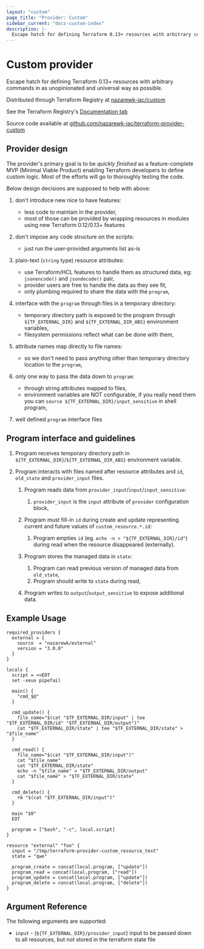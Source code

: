 ```yaml
---
layout: "custom"
page_title: "Provider: Custom"
sidebar_current: "docs-custom-index"
description: |-
  Escape hatch for defining Terraform 0.13+ resources with arbitrary commands in as unopinionated and universal way as possible.
---
```


# Custom provider

Escape hatch for defining Terraform 0.13+ resources with arbitrary commands in as unopinionated and universal way as possible.

Distributed through Terraform Registry at [nazarewk-iac/custom](https://registry.terraform.io/providers/nazarewk-iac/custom/latest)

See the Terraform Registry's [Documentation tab](https://registry.terraform.io/providers/nazarewk-iac/custom/latest/docs)

Source code available at [github.com/nazarewk-iac/terraform-provider-custom](https://github.com/nazarewk-iac/terraform-provider-custom)

## Provider design

The provider's primary goal is to be *quickly finished* as a feature-complete MVP (Minimal Viable Product) enabling Terraform developers to define custom logic.
Most of the efforts will go to thoroughly testing the code.

Below design decisions are supposed to help with above:

1. don't introduce new nice to have features:
    - less code to maintain in the provider,
    - most of those can be provided by wrapping resources in modules using new Terraform 0.12/0.13+ features

1. don't impose any code structure on the scripts:
    - just run the user-provided arguments list as-is

1. plain-text (`string` type) resource attributes:
    - use Terraform/HCL features to handle them as structured data, eg: `jsonencode()` and `jsondecode()` pair,
    - provider users are free to handle the data as they see fit,
    - only plumbing required to share the data with the `program`,

1. interface with the `program` through files in a temporary directory:
    - temporary directory path is exposed to the program through `${TF_EXTERNAL_DIR}` and `${TF_EXTERNAL_DIR_ABS}` environment variables,
    - filesystem permissions reflect what can be done with them,

1. attribute names map directly to file names:
    - so we don't need to pass anything other than temporary directory location to the `program`,

1. only one way to pass the data down to `program`:
    - through string attributes mapped to files,
    - environment variables are NOT configurable, if you really need them you can `source ${TF_EXTERNAL_DIR}/input_sensitive` in shell program,

1. well defined `program` interface files

## Program interface and guidelines

1. Program receives temporary directory path in `${TF_EXTERNAL_DIR}`/`${TF_EXTERNAL_DIR_ABS}` environment variable.

1. Program interacts with files named after resource attributes and `id`, `old_state` and `provider_input` files.

    1. Program reads data from `provider_input`/`input`/`input_sensitive`:
        1. `provider_input` is the `input` attribute of `provider` configuration block,

    1. Program must fill-in `id` during create and update representing current and future values of `custom_resource.*.id`:

        1. Program empties `id` (eg. `echo -n > "${TF_EXTERNAL_DIR}/id"`) during read when the resource disappeared (externally).

    1. Program stores the managed data in `state`:

        1. Program can read previous version of managed data from `old_state`,
        2. Program should write to `state` during read,

    1. Program writes to `output`/`output_sensitive` to expose additional data.


## Example Usage

```hcl
required_providers {
  external = {
    source  = "nazarewk/external"
    version = "3.0.0"
  }
}

locals {
  script = <<EOT
  set -xeuo pipefail

  main() {
	"cmd_$@"
  }

  cmd_update() {
	file_name="$(cat "$TF_EXTERNAL_DIR/input" | tee "$TF_EXTERNAL_DIR/id" "$TF_EXTERNAL_DIR/output")"
	cat "$TF_EXTERNAL_DIR/state" | tee "$TF_EXTERNAL_DIR/state" > "$file_name"
  }

  cmd_read() {
	file_name="$(cat "$TF_EXTERNAL_DIR/input")"
	cat "$file_name"
	cat "$TF_EXTERNAL_DIR/state"
	echo -n "$file_name" > "$TF_EXTERNAL_DIR/output"
	cat "$file_name" > "$TF_EXTERNAL_DIR/state"
  }

  cmd_delete() {
	rm "$(cat "$TF_EXTERNAL_DIR/input")"
  }

  main "$0"
  EOT

  program = ["bash", "-c", local.script]
}

resource "external" "foo" {
  input = "/tmp/terraform-provider-custom_resource_test"
  state = "qwe"

  program_create = concat(local.program, ["update"])
  program_read = concat(local.program, ["read"])
  program_update = concat(local.program, ["update"])
  program_delete = concat(local.program, ["delete"])
}
```

## Argument Reference

The following arguments are supported:

* `input` - (`${TF_EXTERNAL_DIR}/provider_input`) input to be passed down to all resources, but not stored in the terraform state file
